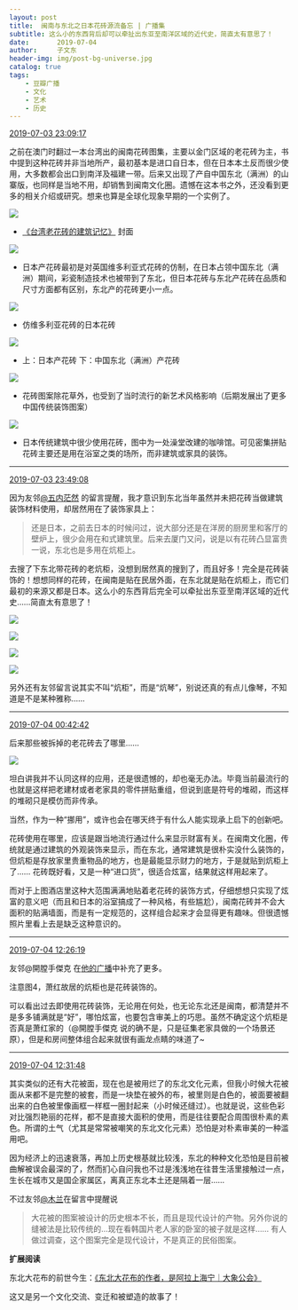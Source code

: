 ```yaml
---
layout: post
title:  闽南与东北之日本花砖源流备忘 | 广播集
subtitle: 这么小的东西背后却可以牵扯出东亚至南洋区域的近代史，简直太有意思了！
date:       2019-07-04
author:     子文东
header-img: img/post-bg-universe.jpg
catalog: true
tags:
    - 豆瓣广播
    - 文化
    - 艺术
    - 历史
---
```


[2019-07-03 23:09:17](https://www.douban.com/people/gaobiedeying/status/2546150586/)

之前在澳门时翻过一本台湾出的闽南花砖图集，主要以金门区域的老花砖为主，书中提到这种花砖并非当地所产，最初基本是进口自日本，但在日本本土反而很少使用，大多数都会出口到南洋及福建一带。后来又出现了产自中国东北（满洲）的山寨版，也同样是当地不用，却销售到闽南文化圈。遗憾在这本书之外，还没看到更多的相关介绍或研究。想来也算是全球化现象早期的一个实例了。

![](\img\190704-mndbhz\01.jpg)
* [《台湾老花砖的建筑记忆》](https://book.douban.com/subject/26594331/) 封面

![](\img\190704-mndbhz\02.jpg)
* 日本产花砖最初是对英国维多利亚式花砖的仿制，在日本占领中国东北（满洲）期间，彩瓷制造技术也被带到了东北，但日本花砖与东北产花砖在品质和尺寸方面都有区别，东北产的花砖更小一点。

![](\img\190704-mndbhz\03.jpg)
* 仿维多利亚花砖的日本花砖

![](\img\190704-mndbhz\04.jpg)
* 上：日本产花砖 下：中国东北（满洲）产花砖

![](\img\190704-mndbhz\05.jpg)
* 花砖图案除花草外，也受到了当时流行的新艺术风格影响（后期发展出了更多中国传统装饰图案）

![](\img\190704-mndbhz\06.jpg)
* 日本传统建筑中很少使用花砖，图中为一处澡堂改建的咖啡馆。可见密集拼贴花砖主要还是用在浴室之类的场所，而非建筑或家具的装饰。

---
[2019-07-03 23:49:08](https://www.douban.com/people/gaobiedeying/status/2546201009/)

因为友邻[@五内茫然](https://www.douban.com/people/90180894/) 的留言提醒，我才意识到东北当年虽然并未把花砖当做建筑装饰材料使用，却居然用在了装饰家具上：

>还是日本，之前去日本的时候问过，说大部分还是在洋房的厨房里和客厅的壁炉上，很少会用在和式建筑里。后来去厦门又问，说是以有花砖凸显富贵一说，东北也是多用在炕柜上。

去搜了下东北带花砖的老炕柜，没想到居然真的搜到了，而且好多！完全是花砖装饰的！想想同样的花砖，在闽南是贴在民居外面，在东北就是贴在炕柜上，而它们最初的来源又都是日本。这么小的东西背后完全可以牵扯出东亚至南洋区域的近代史……简直太有意思了！

![](\img\190704-mndbhz\07.jpg)

![](\img\190704-mndbhz\08.jpg)

![](\img\190704-mndbhz\09.jpg)

![](\img\190704-mndbhz\10.jpg)

另外还有友邻留言说其实不叫“炕柜”，而是“炕琴”，别说还真的有点儿像琴，不知道是不是某种雅称……

---

[2019-07-04 00:42:42](https://www.douban.com/people/gaobiedeying/status/2546257807/)

后来那些被拆掉的老花砖去了哪里…… 

![](\img\190704-mndbhz\11.jpg)

坦白讲我并不认同这样的应用，还是很遗憾的，却也毫无办法。毕竟当前最流行的也就是这样把老建材或者老家具的零件拼贴重组，但说到底是符号的堆砌，而这样的堆砌只是模仿而非传承。

当然，作为一种“挪用”，或许也会在哪天终于有什么人能实现承上启下的创新吧。

花砖使用在哪里，应该是跟当地流行通过什么来显示财富有关。在闽南文化圈，传统就是通过建筑的外观装饰来显示，而在东北，通常建筑是很朴实没什么装饰的，但炕柜是存放家里贵重物品的地方，也是最能显示财力的地方，于是就贴到炕柜上了…… 花砖既好看，又是一种“进口货”，很适合炫富，结果就这样用起来了。

而对于上图酒店里这种大范围满满地贴着老花砖的装饰方式，仔细想想只实现了炫富的意义吧（而且和日本的浴室搞成了一种风格，有些尴尬），闽南花砖并不会大面积的贴满墙面，而是有一定规范的，这样组合起来才会显得更有趣味。但很遗憾照片里看上去是缺乏这种意识的。

---

[2019-07-04 12:26:19](https://www.douban.com/people/gaobiedeying/status/2546572118/)

友邻@開膛手傑克 在[他的广播](https://www.douban.com/people/baijieke/status/2258613782/)中补充了更多。

注意图4，萧红故居的炕柜也是花砖装饰的。 

可以看出过去即使用花砖装饰，无论用在何处，也无论东北还是闽南，都清楚并不是多多铺满就是“好”，哪怕炫富，也要包含审美上的巧思。虽然不确定这个炕柜是否真是萧红家的（@開膛手傑克 说的确不是，只是征集老家具做的一个场景还原），但是和房间整体组合起来就很有画龙点睛的味道了~ 

---

[2019-07-04 12:31:48](https://www.douban.com/people/gaobiedeying/status/2546576850/)

其实类似的还有大花被面，现在也是被用烂了的东北文化元素，但我小时候大花被面从来都不是完整的被套，而是一块垫在被外的布，被里则是白色的，被面要被翻出来的白色被里像画框一样框一圈封起来（小时候还缝过）。也就是说，这些色彩对比强烈艳丽的花样，都不是直接大面积的使用，而是往往要配合周围很朴素的素色。所谓的土气（尤其是常常被嘲笑的东北文化元素）恐怕是对朴素审美的一种滥用吧。

因为经济上的迅速衰落，再加上历史根基就比较浅，东北的种种文化恐怕是目前被曲解被误会最深的了，然而扪心自问我也不过是浅浅地在往昔生活里接触过一点，生长在城市又是国企家属区，离真正东北本土还是隔着一层……

不过友邻[@木兰](https://www.douban.com/people/2073434)在留言中提醒说
>大花被的图案被设计的历史根本不长，而且是现代设计的产物。另外你说的缝被法是比较传统的…现在看韩国片老人家的卧室的被子就是这样…… 有人做过调查，这个图案完全是现代设计，不是真正的民俗图案。

**扩展阅读**

东北大花布的前世今生：[《东北大花布的作者，是阿拉上海宁｜大象公会》](https://weibo.com/ttarticle/p/show?id=2309404224488161074764)

这又是另一个文化交流、变迁和被塑造的故事了！